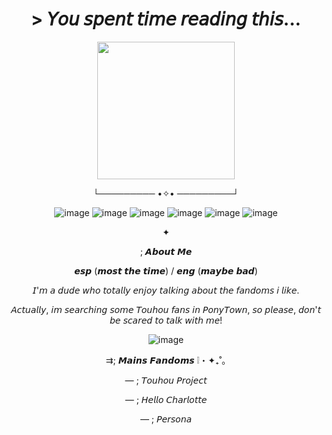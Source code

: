 <h1 align="center"> > 𝘠𝘰𝘶 𝘴𝘱𝘦𝘯𝘵 𝘵𝘪𝘮𝘦 𝘳𝘦𝘢𝘥𝘪𝘯𝘨 𝘵𝘩𝘪𝘴...
</h1> 

<div align="center">

<img src=https://github.com/TouhouDummyFan14/TouhouDummyFan14/blob/main/image.png width="220" height="220">
</div>

<div align="center">

└───────── •✧• ─────────┘
</div>

<div align="center">

![image](https://github.com/TouhouDummyFan14/TouhouDummyFan14/blob/main/d3i3gft-e7a2af44-7e51-4e00-b17b-769e5738a21a.gif)
![image](https://github.com/TouhouDummyFan14/TouhouDummyFan14/blob/main/d4n4irf-fe574c78-dde2-4656-9303-deedec2b9143.png)
![image](https://github.com/TouhouDummyFan14/TouhouDummyFan14/blob/main/d35absp-f8eddc64-c73b-498f-9570-2d384826ef73.png)
![image](https://github.com/TouhouDummyFan14/TouhouDummyFan14/blob/main/d35abxe-bb534fab-0e11-4425-9a02-c452bb8396d6.png)
![image](https://github.com/TouhouDummyFan14/TouhouDummyFan14/blob/main/d7df1ci-bfd5eac6-9bd2-4d3b-b00e-1bc3b75e2a16.png)
![image](https://github.com/TouhouDummyFan14/TouhouDummyFan14/blob/main/day5oi7-f0daff74-e67b-4c05-9d66-9c717b5d437a.png)
</div>

<div align="center">

✦
</div>

<div align="center">

; 𝘼𝙗𝙤𝙪𝙩 𝙈𝙚

𝙚𝙨𝙥 (𝙢𝙤𝙨𝙩 𝙩𝙝𝙚 𝙩𝙞𝙢𝙚) / 𝙚𝙣𝙜 (𝙢𝙖𝙮𝙗𝙚 𝙗𝙖𝙙)

𝘐'𝘮 𝘢 𝘥𝘶𝘥𝘦 𝘸𝘩𝘰 𝘵𝘰𝘵𝘢𝘭𝘭𝘺 𝘦𝘯𝘫𝘰𝘺 𝘵𝘢𝘭𝘬𝘪𝘯𝘨 𝘢𝘣𝘰𝘶𝘵 𝘵𝘩𝘦 𝘧𝘢𝘯𝘥𝘰𝘮𝘴 𝘪 𝘭𝘪𝘬𝘦.

𝘈𝘤𝘵𝘶𝘢𝘭𝘭𝘺, 𝘪𝘮 𝘴𝘦𝘢𝘳𝘤𝘩𝘪𝘯𝘨 𝘴𝘰𝘮𝘦 𝘛𝘰𝘶𝘩𝘰𝘶 𝘧𝘢𝘯𝘴 𝘪𝘯 𝘗𝘰𝘯𝘺𝘛𝘰𝘸𝘯, 𝘴𝘰 𝘱𝘭𝘦𝘢𝘴𝘦, 𝘥𝘰𝘯'𝘵 𝘣𝘦 𝘴𝘤𝘢𝘳𝘦𝘥 𝘵𝘰 𝘵𝘢𝘭𝘬 𝘸𝘪𝘵𝘩 𝘮𝘦!
</div>

<div align="center">

![image](https://github.com/TouhouDummyFan14/TouhouDummyFan14/blob/main/576541e6e9f6ea3f06334f645ed3270d14d3caad.gif)
</div>

<div align="center">

⇉; 𝙈𝙖𝙞𝙣𝙨 𝙁𝙖𝙣𝙙𝙤𝙢𝙨 ❕️・✦₊˚｡

— ; 𝘛𝘰𝘶𝘩𝘰𝘶 𝘗𝘳𝘰𝘫𝘦𝘤𝘵

— ; 𝘏𝘦𝘭𝘭𝘰 𝘊𝘩𝘢𝘳𝘭𝘰𝘵𝘵𝘦

— ; 𝘗𝘦𝘳𝘴𝘰𝘯𝘢
</div>
